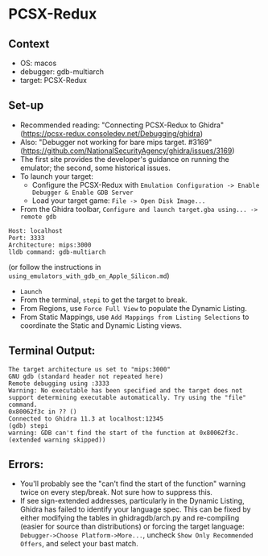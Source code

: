 # PCSX-Redux

## Context
- OS: macos 
- debugger: gdb-multiarch
- target: PCSX-Redux

## Set-up

- Recommended reading: "Connecting PCSX-Redux to Ghidra" (https://pcsx-redux.consoledev.net/Debugging/ghidra)
- Also: "Debugger not working for bare mips target. #3169" (https://github.com/NationalSecurityAgency/ghidra/issues/3169)
- The first site provides the developer's guidance on running the emulator; the second, some historical issues.
- To launch your target: 
	- Configure the PCSX-Redux with `Emulation Configuration -> Enable Debugger & Enable GDB Server`
	- Load your target game: `File -> Open Disk Image...`
- From the Ghidra toolbar, `Configure and launch target.gba using... -> remote gdb` 
```
Host: localhost
Port: 3333
Architecture: mips:3000
lldb command: gdb-multiarch 
```
(or follow the instructions in `using_emulators_with_gdb_on_Apple_Silicon.md`)
- `Launch`
- From the terminal, `stepi` to get the target to break.
- From Regions, use `Force Full View` to populate the Dynamic Listing.
- From Static Mappings, use `Add Mappings from Listing Selections` to coordinate the Static and Dynamic Listing views.

## Terminal Output:

```
The target architecture us set to "mips:3000"
GNU gdb (standard header not repeated here)
Remote debugging using :3333
Warning: No executable has been specified and the target does not support determining executable automatically. Try using the "file" command.
0x80062f3c in ?? ()
Connected to Ghidra 11.3 at localhost:12345
(gdb) stepi
warning: GDB can't find the start of the function at 0x80062f3c.
(extended warning skipped))

```

## Errors:
- You'll probably see the "can't find the start of the function" warning twice on every step/break.  Not sure how to suppress this.
- If see sign-extended addresses, particularly in the Dynamic Listing, Ghidra has failed to identify your language spec. This can be fixed by either modifying the tables in ghidragdb/arch.py and re-compiling (easier for source than distributions) or forcing the target language: `Debugger->Choose Platform->More...`, uncheck `Show Only Recommended Offers`, and select your bast match.
